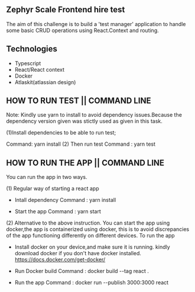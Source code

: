 ## Zephyr Scale Frontend hire test

The aim of this challenge is to build a 'test manager' application to handle some basic CRUD operations using React.Context and routing.

 ## Technologies

 - Typescript
 - React/React context
 - Docker
 - Atlaskit(atlassian design)
 

## HOW TO RUN TEST || COMMAND LINE
 Note: Kindly use yarn to install to avoid dependency issues.Because the dependency version given was stictly used as given in this task.

 (1)Install dependencies to be able to run test;

 Command: yarn install
 (2) Then run test
  Command : yarn  test


## HOW TO RUN THE APP || COMMAND LINE
You can run the app in two ways.

(1) Regular way of starting a react app
  - Intall dependency
     Command :   yarn install

   - Start the app
     Command :  yarn start

(2) Alternative to the above instruction. You can start the app using docker,the app is containerized using
    docker, this is to avoid discrepancies of the app functioning differently on different devices.
   To run the app

   - Install docker on your device,and make sure it is running.
    kindly download docker if you don't have docker installed.
   https://docs.docker.com/get-docker/

   - Run Docker build
     Command : docker build --tag react .
   -  Run the app
     Command : docker run --publish 3000:3000 react
